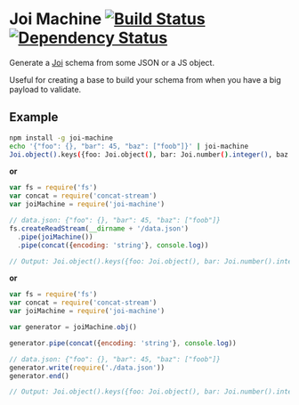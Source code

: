 # Joi Machine [![Build Status](https://img.shields.io/travis/alanshaw/joi-machine.svg?style=flat)](https://travis-ci.org/alanshaw/joi-machine) [![Dependency Status](https://david-dm.org/alanshaw/joi-machine.svg?style=flat)](https://david-dm.org/alanshaw/joi-machine)

Generate a [Joi](https://github.com/hapijs/joi) schema from some JSON or a JS object.

Useful for creating a base to build your schema from when you have a big payload to validate.

## Example

```sh
npm install -g joi-machine
echo '{"foo": {}, "bar": 45, "baz": ["foob"]}' | joi-machine
Joi.object().keys({foo: Joi.object(), bar: Joi.number().integer(), baz: Joi.array().includes(Joi.string())})
```

**or**

```js
var fs = require('fs')
var concat = require('concat-stream')
var joiMachine = require('joi-machine')

// data.json: {"foo": {}, "bar": 45, "baz": ["foob"]}
fs.createReadStream(__dirname + '/data.json')
  .pipe(joiMachine())
  .pipe(concat({encoding: 'string'}, console.log))

// Output: Joi.object().keys({foo: Joi.object(), bar: Joi.number().integer(), baz: Joi.array().includes(Joi.string())})
```

**or**

```js
var fs = require('fs')
var concat = require('concat-stream')
var joiMachine = require('joi-machine')

var generator = joiMachine.obj()

generator.pipe(concat({encoding: 'string'}, console.log))

// data.json: {"foo": {}, "bar": 45, "baz": ["foob"]}
generator.write(require('./data.json'))
generator.end()

// Output: Joi.object().keys({foo: Joi.object(), bar: Joi.number().integer(), baz: Joi.array().includes(Joi.string())})
```

